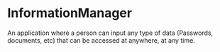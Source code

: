 # InformationManager
An application where a person can input any type of data (Passwords, documents, etc) that can be accessed at anywhere, at any time. 
